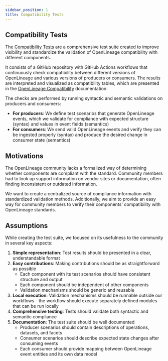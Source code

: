 ```yaml
---
sidebar_position: 1
title: Compatibility Tests
---
```


## Compatibility Tests

The [Compatibility Tests](https://github.com/OpenLineage/compatibility-tests/) are a comprehensive test suite created to improve visibility and standardize the validation of OpenLineage compatibility with different components.

It consists of a GitHub repository with GitHub Actions workflows that continuously check compatibility between different versions of OpenLineage and various versions of producers or consumers. The results are interpreted and visualized as compatibility tables, which are presented in the [OpenLineage Compatibility](..) documentation.

The checks are performed by running syntactic and semantic validations on producers and consumers:
- **For producers**: We define test scenarios that generate OpenLineage events, which we validate for compliance with expected structure (syntax) and values in event fields (semantics)
- **For consumers**: We send valid OpenLineage events and verify they can be ingested properly (syntax) and produce the desired change in consumer state (semantics)

## Motivations

The OpenLineage community lacks a formalized way of determining whether components are compliant with the standard. Community members had to look up support information on vendor sites or documentation, often finding inconsistent or outdated information.

We want to create a centralized source of compliance information with standardized validation methods. Additionally, we aim to provide an easy way for community members to verify their components' compatibility with OpenLineage standards.

## Assumptions

While creating the test suite, we focused on its usefulness to the community in several key aspects:

1. **Simple representation**: Test results should be presented in a clear, understandable format
2. **Easy contributions**: Making contributions should be as straightforward as possible
   - Each component with its test scenarios should have consistent structure and output
   - Each component should be independent of other components
   - Validation mechanisms should be generic and reusable
3. **Local execution**: Validation mechanisms should be runnable outside our workflows - the workflow should execute separately defined modules that can be run locally
4. **Comprehensive testing**: Tests should validate both syntactic and semantic compliance
5. **Documentation**: The test suite should be well documented
   - Producer scenarios should contain descriptions of operations, datasets, and facets
   - Consumer scenarios should describe expected state changes after consuming events
   - Each consumer should provide mapping between OpenLineage event entities and its own data model